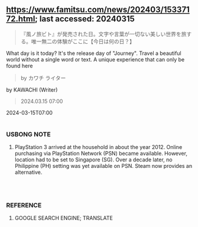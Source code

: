 ## https://www.famitsu.com/news/202403/15337172.html; last accessed: 20240315

> 『風ノ旅ビト』が発売された日。文字や言葉が一切ない美しい世界を旅する。唯一無二の体験がここに【今日は何の日？】

What day is it today? It's the release day of "Journey". Travel a beautiful world without a single word or text. A unique experience that can only be found here

> by カワチ ライター

by KAWACHI (Writer)

> 2024.03.15 07:00

2024-03-15T07:00
<br/>
<br/>

### USBONG NOTE

1) PlayStation 3 arrived at the household in about the year 2012. Online purchasing via PlayStation Network (PSN) became available. However, location had to be set to Singapore (SG). Over a decade later, no Philippine (PH) setting was yet available on PSN. Steam now provides an alternative.
<br/>
<br/>

### REFERENCE

1) GOOGLE SEARCH ENGINE; TRANSLATE